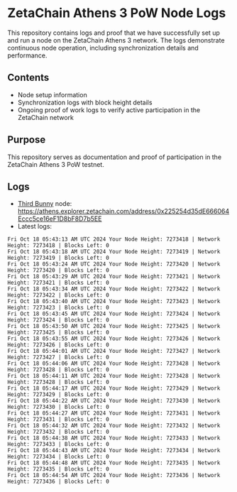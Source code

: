 # ZetaChain Athens 3 PoW Node Logs
This repository contains logs and proof that we have successfully set up and run a node on the ZetaChain Athens 3 network. The logs demonstrate continuous node operation, including synchronization details and performance.

## Contents
- Node setup information
- Synchronization logs with block height details
- Ongoing proof of work logs to verify active participation in the ZetaChain network

## Purpose
This repository serves as documentation and proof of participation in the ZetaChain Athens 3 PoW testnet.

## Logs

- [Third Bunny](https://thirdbunny.xyz/) node: https://athens.explorer.zetachain.com/address/0x225254d35dE666064Eccc5ce16eF1D8bF8D7b5EE
- Latest logs:
```
Fri Oct 18 05:43:13 AM UTC 2024 Your Node Height: 7273418 | Network Height: 7273418 | Blocks Left: 0
Fri Oct 18 05:43:18 AM UTC 2024 Your Node Height: 7273419 | Network Height: 7273419 | Blocks Left: 0
Fri Oct 18 05:43:24 AM UTC 2024 Your Node Height: 7273420 | Network Height: 7273420 | Blocks Left: 0
Fri Oct 18 05:43:29 AM UTC 2024 Your Node Height: 7273421 | Network Height: 7273421 | Blocks Left: 0
Fri Oct 18 05:43:34 AM UTC 2024 Your Node Height: 7273422 | Network Height: 7273422 | Blocks Left: 0
Fri Oct 18 05:43:40 AM UTC 2024 Your Node Height: 7273423 | Network Height: 7273423 | Blocks Left: 0
Fri Oct 18 05:43:45 AM UTC 2024 Your Node Height: 7273424 | Network Height: 7273424 | Blocks Left: 0
Fri Oct 18 05:43:50 AM UTC 2024 Your Node Height: 7273425 | Network Height: 7273425 | Blocks Left: 0
Fri Oct 18 05:43:55 AM UTC 2024 Your Node Height: 7273426 | Network Height: 7273426 | Blocks Left: 0
Fri Oct 18 05:44:01 AM UTC 2024 Your Node Height: 7273427 | Network Height: 7273427 | Blocks Left: 0
Fri Oct 18 05:44:06 AM UTC 2024 Your Node Height: 7273428 | Network Height: 7273428 | Blocks Left: 0
Fri Oct 18 05:44:11 AM UTC 2024 Your Node Height: 7273428 | Network Height: 7273428 | Blocks Left: 0
Fri Oct 18 05:44:17 AM UTC 2024 Your Node Height: 7273429 | Network Height: 7273429 | Blocks Left: 0
Fri Oct 18 05:44:22 AM UTC 2024 Your Node Height: 7273430 | Network Height: 7273430 | Blocks Left: 0
Fri Oct 18 05:44:27 AM UTC 2024 Your Node Height: 7273431 | Network Height: 7273431 | Blocks Left: 0
Fri Oct 18 05:44:32 AM UTC 2024 Your Node Height: 7273432 | Network Height: 7273432 | Blocks Left: 0
Fri Oct 18 05:44:38 AM UTC 2024 Your Node Height: 7273433 | Network Height: 7273433 | Blocks Left: 0
Fri Oct 18 05:44:43 AM UTC 2024 Your Node Height: 7273434 | Network Height: 7273434 | Blocks Left: 0
Fri Oct 18 05:44:48 AM UTC 2024 Your Node Height: 7273435 | Network Height: 7273435 | Blocks Left: 0
Fri Oct 18 05:44:54 AM UTC 2024 Your Node Height: 7273436 | Network Height: 7273436 | Blocks Left: 0
```
